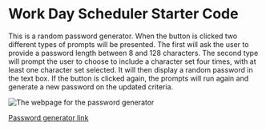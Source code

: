 # Work Day Scheduler Starter Code

This is a random password generator. When the button is clicked two different types of prompts will be presented. The first will ask the user to provide a password length between 8 and 128 characters. The second type will prompt the user to choose to include a character set four times, with at least one character set selected. It will then display a random password in the text box. If the button is clicked again, the prompts will run again and generate a new password on the updated criteria.

![The webpage for the password generator](</Develop/127.0.0.1_5500_Develop_index.html.png>)

[Password generator link](https://jaguilar95.github.io/green-copper-poodle/)
